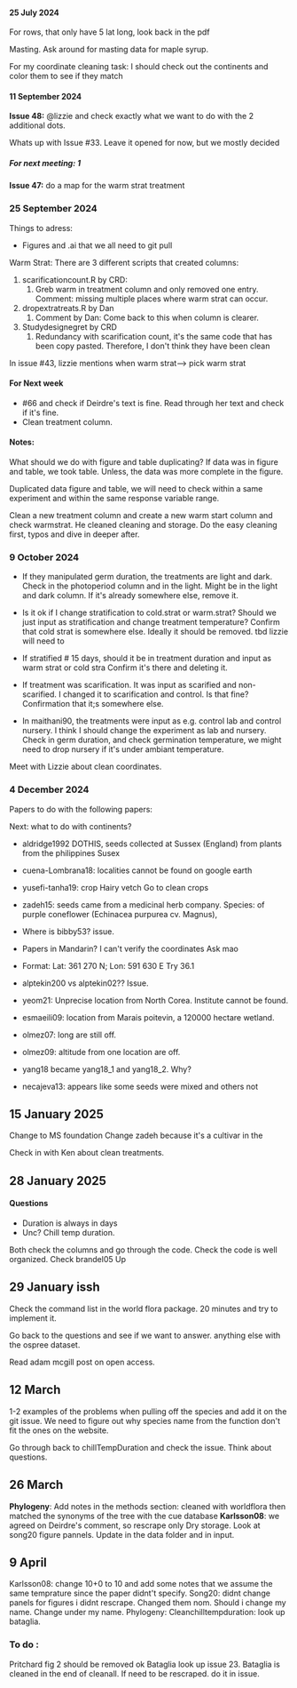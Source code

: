 #### 25 July 2024
For rows, that only have 5 lat long, look back in the pdf

Masting.
Ask around for masting data for maple syrup. 

For my coordinate cleaning task: I should check out the continents and color them to see if they match

#### 11 September 2024
**Issue 48:** @lizzie and check exactly what we want to do with the 2 additional dots. 

Whats up with Issue #33. Leave it opened for now, but we mostly decided 
##### For next meeting: 1
**Issue 47:** do a map for the warm strat treatment

### 25 September 2024
Things to adress: 
- Figures and .ai that we all need to git pull

Warm Strat: 
There are 3 different scripts that created columns:
1. scarificationcount.R by CRD:
	1. Greb warm in treatment column and only removed one entry.
	Comment: missing multiple places where warm strat can occur. 
2. dropextratreats.R by Dan
	1. Comment by Dan: Come back to this when column is clearer.
3. Studydesignegret by CRD
	1. Redundancy with scarification count, it's the same code that has been copy pasted. 
Therefore, I don't think they have been clean

In issue #43, lizzie mentions when warm strat--> pick warm strat

#### For Next week
-  #66 and check if Deirdre's text is fine. Read through her text and check if it's fine. 
- Clean treatment column.



#### Notes:

What should we do with figure and table duplicating? If data was in figure and table, we took table. Unless, the data was more complete in the figure. 

Duplicated data figure and table, we will need to check within a same experiment and within the same response variable range. 

Clean a new treatment column and create a new warm start column and check warmstrat. He cleaned cleaning and storage. 
Do the easy cleaning first, typos and dive in deeper after. 

### 9 October 2024
- If they manipulated germ duration, the treatments are light and dark. 
Check in the photoperiod column and in the light. Might be in the light and dark column. 
If it's already somewhere else, remove it. 

- Is it ok if I change stratification to cold.strat or warm.strat? Should we just input as stratification and change treatment temperature?
Confirm that cold strat is somewhere else. Ideally it should be removed. tbd lizzie will need to 

- If stratified # 15 days, should it be in treatment duration and input as warm strat or cold stra
Confirm it's there and deleting it.
- If treatment was scarification. It was input as scarified and non-scarified. I changed it to scarification and control. Is that fine?
Confirmation that it;s somewhere else. 
- In maithani90, the treatments were input as e.g. control lab and control nursery. I think I should change the experiment as lab and nursery.
Check in germ duration, and check germination temperature, we might need to drop nursery if it's under ambiant temperature. 

Meet with Lizzie about clean coordinates.

### 4 December 2024
Papers to do with the following papers:

Next: what to do with continents?

- aldridge1992 DOTHIS, seeds collected at Sussex (England) from plants from the philippines
Susex
- cuena-Lombrana18: localities cannot be found on google earth 

- yusefi-tanha19: crop Hairy vetch
Go to clean crops
- zadeh15: seeds came from a medicinal herb company. Species: of purple coneflower (Echinacea purpurea cv. Magnus),

- Where is bibby53?
issue. 
- Papers in Mandarin? I can't verify the coordinates
Ask mao
- Format: Lat: 361 270 N; Lon: 591 630 E
Try 36.1
- alptekin200 vs alptekin02??
Issue.
- yeom21: Unprecise location from North Corea. Institute cannot be found.

- esmaeili09: location from Marais poitevin, a 120000 hectare wetland. 

- olmez07: long are still off. 

- olmez09: altitude from one location are off.

- yang18 became yang18_1 and yang18_2. Why?

- necajeva13: appears like some seeds were mixed and others not

## 15 January 2025
Change to MS foundation
Change zadeh because it's a cultivar in the 

Check in with Ken about clean treatments. 

## 28 January 2025
#### Questions
- Duration is always in days
- Unc?
Chill temp duration.

Both check the columns and go through the code. Check the code is well organized. 
Check brandel05
Up

## 29 January issh
Check the command list in the world flora package. 20 minutes and try to implement it. 

Go back to the questions and see if we want to answer. anything else with the ospree dataset.

Read adam mcgill post on open access.

## 12 March
1-2 examples of the problems when pulling off the species and add it on the git issue. We need to figure out why species name from the function don't fit the ones on the website. 

Go through back to chillTempDuration and check the issue. 
Think about questions.        

## 26 March
**Phylogeny**: Add notes in the methods section: cleaned with worldflora then matched the synonyms of the tree with the cue database
**Karlsson08**: we agreed on Deirdre's comment, so rescrape only Dry storage. 
Look at song20 figure pannels. Update in the data folder and in input. 

## 9 April
Karlsson08: change 10+0 to 10 and add some notes that we assume the same temprature since the paper didnt't specify.
Song20: didnt change panels for figures i didnt rescrape. Changed them nom. Should i change my name. Change under my name. 
Phylogeny: 
Cleanchilltempduration: look up bataglia.

### To do :
Pritchard fig 2 should be removed ok
Bataglia look up issue 23. Bataglia is cleaned in the end of cleanall. If need to be rescraped. do it in issue. 